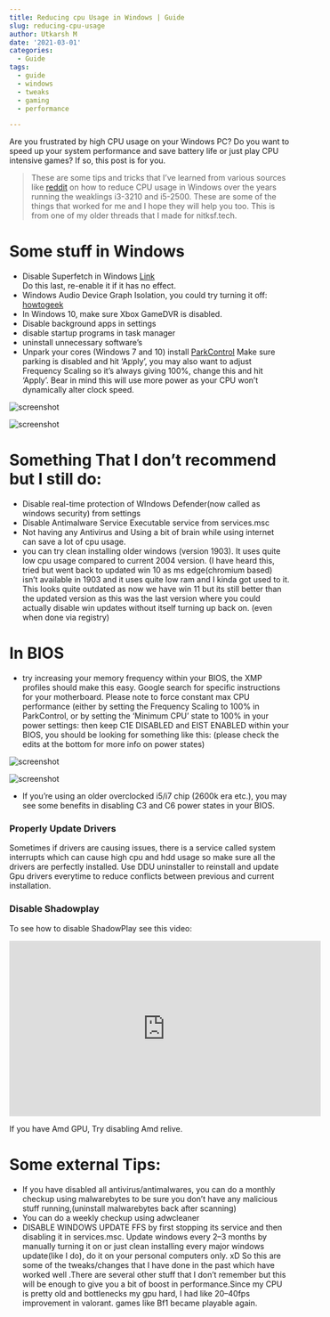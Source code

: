 ```yaml
---
title: Reducing cpu Usage in Windows | Guide
slug: reducing-cpu-usage
author: Utkarsh M
date: '2021-03-01'
categories:
  - Guide
tags:
  - guide
  - windows
  - tweaks
  - gaming
  - performance

---
```


Are you frustrated by high CPU usage on your Windows PC? Do you want to speed up your system performance and save battery life or just play CPU intensive games? If so, this post is for you.

> These are some tips and tricks that I’ve learned from various sources like [reddit](https://libreddit.spike.codes/r/Battlefield/comments/57nh6y/bf1_performance_tips_for_pc_potentially_huge_fps/) on how to reduce CPU usage in Windows over the years running the weaklings i3-3210 and i5-2500. These are some of the things that worked for me and I hope they will help you too. This is from one of my older threads that I made for nitksf.tech.


# Some stuff in Windows

- Disable Superfetch in Windows [Link](https://www.technipages.com/windows-enable-disable-superfetch) <br/>Do this last, re-enable it if it has no effect.
- Windows Audio Device Graph Isolation, you could try turning it off: [howtogeek](https://www.howtogeek.com/273764/what-is-windows-audio-device-graph-isolation-and-why-is-it-running-on-my-pc/)
- In Windows 10, make sure Xbox GameDVR is disabled.
- Disable background apps in settings
- disable startup programs in task manager
- uninstall unnecessary software’s
- Unpark your cores (Windows 7 and 10) install [ParkControl](https://bitsum.com/parkcontrol/) Make sure parking is disabled and hit ‘Apply’, you may also want to adjust Frequency Scaling so it’s always giving 100%, change this and hit ‘Apply’. Bear in mind this will use more power as your CPU won’t dynamically alter clock speed.

![screenshot](/assets/img/other/reducing-cpu-usage/img1.png)

![screenshot](/assets/img/other/reducing-cpu-usage/img2.png)

# Something That I don’t recommend but I still do:

- Disable real-time protection of WIndows Defender(now called as windows security) from settings
- Disable Antimalware Service Executable service from services.msc
- Not having any Antivirus and Using a bit of brain while using internet can save a lot of cpu usage.
- you can try clean installing older windows (version 1903). It uses quite low cpu usage compared to current 2004 version. (I have heard this, tried but went back to updated win 10 as ms edge(chromium based) isn’t available in 1903 and it uses quite low ram and I kinda got used to it. This looks quite outdated as now we have win 11 but its still better than the updated version as this was the last version where you could actually disable win updates without itself turning up back on. (even when done via registry)

# In BIOS

- try increasing your memory frequency within your BIOS, the XMP profiles should make this easy. Google search for specific instructions for your motherboard.
  Please note to force constant max CPU performance (either by setting the Frequency Scaling to 100% in ParkControl, or by setting the ‘Minimum CPU’ state to 100% in your power settings: then keep C1E DISABLED and EIST ENABLED within your BIOS, you should be looking for something like this: (please check the edits at the bottom for more info on power states)

![screenshot](/assets/img/other/reducing-cpu-usage/img3.png)

![screenshot](/assets/img/other/reducing-cpu-usage/img4.png)

- If you’re using an older overclocked i5/i7 chip (2600k era etc.), you may see some benefits in disabling C3 and C6 power states in your BIOS.

### Properly Update Drivers

Sometimes if drivers are causing issues, there is a service called system interrupts which can cause high cpu and hdd usage so make sure all the drivers are perfectly installed. Use DDU uninstaller to reinstall and update Gpu drivers everytime to reduce conflicts between previous and current installation.

### Disable Shadowplay

To see how to disable ShadowPlay see this video:

<iframe width="560" height="315" src="https://www.youtube.com/embed/_7ej-SBLpzY" title="YouTube video player" frameborder="0" allow="accelerometer; autoplay; clipboard-write; encrypted-media; gyroscope; picture-in-picture" allowfullscreen></iframe>

If you have Amd GPU, Try disabling Amd relive.

# Some external Tips:

- If you have disabled all antivirus/antimalwares, you can do a monthly checkup using malwarebytes to be sure you don’t have any malicious stuff running,(uninstall malwarebytes back after scanning)
- You can do a weekly checkup using adwcleaner
- DISABLE WINDOWS UPDATE FFS by first stopping its service and then disabling it in services.msc. Update windows every 2–3 months by manually turning it on or just clean installing every major windows update(like I do), do it on your personal computers only. xD
  So this are some of the tweaks/changes that I have done in the past which have worked well .There are several other stuff that I don’t remember but this will be enough to give you a bit of boost in performance.Since my CPU is pretty old and bottlenecks my gpu hard, I had like 20–40fps improvement in valorant. games like Bf1 became playable again.
